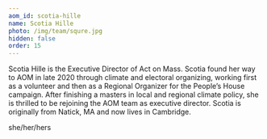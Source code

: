 ```yaml
---
aom_id: scotia-hille
name: Scotia Hille
photo: /img/team/squre.jpg
hidden: false
order: 15
---
```

Scotia Hille is the Executive Director of Act on Mass. Scotia found her way to AOM in late 2020 through climate and electoral organizing, working first as a volunteer and then as a Regional Organizer for the People’s House campaign. After finishing a masters in local and regional climate policy, she is thrilled to be rejoining the AOM team as executive director. Scotia is originally from Natick, MA and now lives in Cambridge.

s﻿he/her/hers